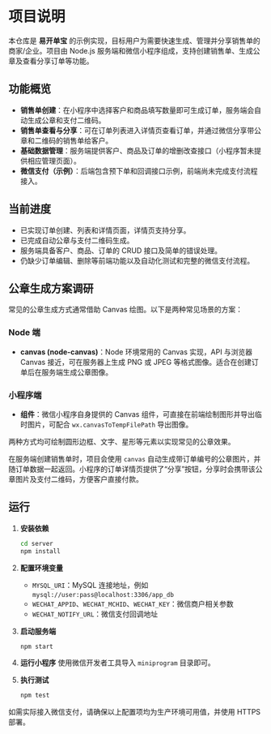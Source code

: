 # 项目说明

本仓库是 **易开单宝** 的示例实现，目标用户为需要快速生成、管理并分享销售单的商家/企业。项目由 Node.js 服务端和微信小程序组成，支持创建销售单、生成公章及查看分享订单等功能。

## 功能概览

- **销售单创建**：在小程序中选择客户和商品填写数量即可生成订单，服务端会自动生成公章和支付二维码。
- **销售单查看与分享**：可在订单列表进入详情页查看订单，并通过微信分享带公章和二维码的销售单给客户。
- **基础数据管理**：服务端提供客户、商品及订单的增删改查接口（小程序暂未提供相应管理页面）。
- **微信支付（示例）**：后端包含预下单和回调接口示例，前端尚未完成支付流程接入。

## 当前进度

- 已实现订单创建、列表和详情页面，详情页支持分享。
- 已完成自动公章与支付二维码生成。
- 服务端具备客户、商品、订单的 CRUD 接口及简单的错误处理。
- 仍缺少订单编辑、删除等前端功能以及自动化测试和完整的微信支付流程。

## 公章生成方案调研

常见的公章生成方式通常借助 Canvas 绘图。以下是两种常见场景的方案：

### Node 端
- **canvas (node-canvas)**：Node 环境常用的 Canvas 实现，API 与浏览器 Canvas 接近，可在服务器上生成 PNG 或 JPEG 等格式图像。适合在创建订单后在服务端生成公章图像。

### 小程序端
- **<canvas> 组件**：微信小程序自身提供的 Canvas 组件，可直接在前端绘制图形并导出临时图片，可配合 `wx.canvasToTempFilePath` 导出图像。

两种方式均可绘制圆形边框、文字、星形等元素以实现常见的公章效果。

在服务端创建销售单时，项目会使用 `canvas` 自动生成带订单编号的公章图片，并随订单数据一起返回。小程序的订单详情页提供了“分享”按钮，分享时会携带该公章图片及支付二维码，方便客户直接付款。

## 运行

1. **安装依赖**
   ```bash
   cd server
   npm install
   ```

2. **配置环境变量**
   - `MYSQL_URI`：MySQL 连接地址，例如 `mysql://user:pass@localhost:3306/app_db`
   - `WECHAT_APPID`、`WECHAT_MCHID`、`WECHAT_KEY`：微信商户相关参数
   - `WECHAT_NOTIFY_URL`：微信支付回调地址

3. **启动服务端**
   ```bash
   npm start
   ```

4. **运行小程序**
   使用微信开发者工具导入 `miniprogram` 目录即可。

5. **执行测试**
   ```bash
   npm test
   ```

如需实际接入微信支付，请确保以上配置项均为生产环境可用值，并使用 HTTPS 部署。
